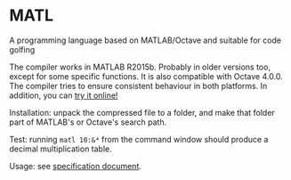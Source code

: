 # MATL
A programming language based on MATLAB/Octave and suitable for code golfing

The compiler works in MATLAB R2015b. Probably in older versions too, except for some specific functions. It is also compatible with Octave 4.0.0. The compiler tries to ensure consistent behaviour in both platforms. In addition, you can [try it online!](http://matl.tryitonline.net)

Installation: unpack the compressed file to a folder, and make that folder part of MATLAB's or Octave's search path.

Test: running `matl 10:&*` from the command window should produce a decimal multiplication table.

Usage: see [specification document](https://github.com/lmendo/MATL/blob/master/doc/MATL_spec.pdf).

